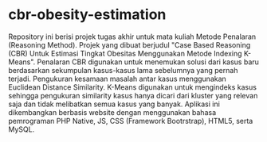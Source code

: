 # cbr-obesity-estimation
Repository ini berisi projek tugas akhir untuk mata kuliah Metode Penalaran (Reasoning Method). Projek yang dibuat berjudul "Case Based Reasoning (CBR) Untuk Estimasi Tingkat Obesitas Menggunakan Metode Indexing K-Means". Penalaran CBR digunakan untuk menemukan solusi dari kasus baru berdasarkan sekumpulan kasus-kasus lama sebelumnya yang pernah terjadi. Pengukuran kesamaan masalah antar kasus menggunakan Euclidean Distance Similarity. K-Means digunakan untuk mengindeks kasus sehingga pengukuran similarity kasus hanya dicari dari kluster yang relevan saja dan tidak melibatkan semua kasus yang banyak. Aplikasi ini dikembangkan berbasis website dengan menggunakan bahasa pemrograman PHP Native, JS, CSS (Framework Bootrstrap), HTML5, serta MySQL.
